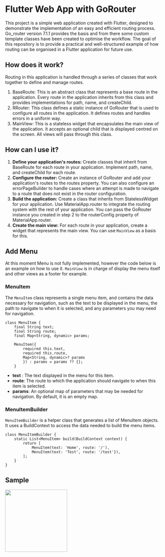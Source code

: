 # Flutter Web App with GoRouter

This project is a simple web application created with Flutter, designed to demonstrate the implementation of an easy and efficient routing process. Go_router version 7.1.1 provides the basis and from there some custom template classes have been created to optimise the workflow. The goal of this repository is to provide a practical and well-structured example of how routing can be organised in a Flutter application for future use.

## How does it work?

Routing in this application is handled through a series of classes that work together to define and manage routes.

 1. BaseRoute: This is an abstract class that represents a base route in the application. Every route in the application inherits from this class and provides implementations for path, name, and createChild.
 2. RRouter: This class defines a static instance of GoRouter that is used to configure all routes in the application. It defines routes and handles errors in a uniform way.
 3. MainView: This is a stateless widget that encapsulates the main view of the application. It accepts an optional child that is displayed centred on the screen. All views will pass through this class. 

 ## How can I use it?
 

 1. **Define your application's routes:** Create classes that inherit from BaseRoute for each route in your application. Implement path, name, and createChild for each route.
 2. **Configure the router:** Create an instance of GoRouter and add your application's routes to the routes property. You can also configure an errorPageBuilder to handle cases where an attempt is made to navigate to a route that does not exist in the router configuration.
 3. **Build the application:** Create a class that inherits from StatelessWidget for your application. Use MaterialApp.router to integrate the routing system with the rest of your application. You can pass the GoRouter instance you created in step 2 to the routerConfig property of MaterialApp.router.
 4.  **Create the main view:** For each route in your application, create a widget that represents the main view. You can use `MainView` as a basis for this.


##  Add Menu
At this moment Menu is not fully implemented, however the code below is an example on how to use it.
`MainView` is in charge of display the menu itself and other views as a footer for example.

### MenuItem

The `MenuItem` class represents a single menu item, and contains the data necessary for navigation, such as the text to be displayed in the menu, the path to navigate to when it is selected, and any parameters you may need for navigation.

    class MenuItem { 
	    final String text; 
	    final String route; 
	    final Map<String, dynamic> params; 

	    MenuItem({
		    required this.text, 
		    required this.route, 
		    Map<String, dynamic>? params
		    }) : params = params ?? {}; 
	    }

 - **text** : The text displayed in the menu for this item.
 - **route**: The route to which the application should navigate to when this item is selected.
 - **params**: An optional map of parameters that may be needed for navigation. By default, it is an empty map.

###  MenuItemBuilder

`MenuItemBuilder` is a helper class that generates a list of MenuItem objects. It uses a BuildContext to access the data needed to build the menu items.

    class MenuItemBuilder { 
	    static List<MenuItem> build(BuildContext context) { 
		    return [ 
			    MenuItem(text: 'Home', route: '/'), 
			    MenuItem(text: 'Test', route: '/test'}), 
		    ]; 
	    } 
    }


## Sample 
<p float="left">
<img src="https://github.com/rodri2d2/FlutterMovieApp/blob/develop/gifs/upToNow.gif" width="200" />
<br />
